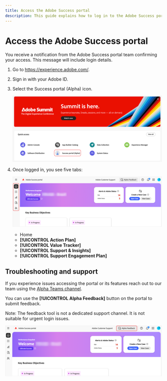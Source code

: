 ```yaml
---
title: Access the Adobe Success portal 
description: This guide explains how to log in to the Adobe Success portal and receive assistance if you encounter access issues. 
---
```

# Access the Adobe Success portal 

You receive a notification from the Adobe Success portal team confirming your access. This message will include login details.   

1. Go to https://experience.adobe.com/. 
1. Sign in with your Adobe ID. 
1. Select the Success portal (Alpha) icon.

    ![alpha-success-portal-alpha](assets/alpha-success-portal-alpha.png)



1. Once logged in, you see five tabs: 

    ![adobe-success-portal-tabs](assets/adobe-success-portal-tabs.png)


   * Home  
   * **[!UICONTROL Action Plan]** 
   * **[!UICONTROL Value Tracker]** 
   * **[!UICONTROL Support & Insights]**
   * **[!UICONTROL Support Engagement Plan]**

## Troubleshooting and support 

If you experience issues accessing the portal or its features reach out to our team using the [Alpha Teams channel](https://teams.microsoft.com/l/channel/19:h-GcuAZs9uF05rervqTdx2U27ohYINuRUIfbMte9B-U1@thread.tacv2/General?groupId=02b87789-3475-47e4-94c1-0981f63ae89f&tenantId=fa7b1b5a-7b34-4387-94ae-d2c178decee1).    

You can use the **[!UICONTROL Alpha Feedback]** button on the portal to submit feedback. 

Note: The feedback tool is not a dedicated support channel. It is not suitable for urgent login issues.  

![adobe-success-portal-home](assets/adobe-success-portal-home.png)


